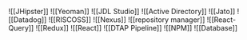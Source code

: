 ![[JHipster]]
![[Yeoman]] 
![[JDL Studio]]
![[Active Directory]]
![[Jato]]
![[Datadog]]
![[RISCOSS]]
![[Nexus]]
![[repository manager]]
![[React-Query]]
![[Redux]]
![[React]]
![[DTAP Pipeline]]
![[NPM]]
![[Database]]